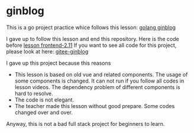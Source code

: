 # ginblog

This is a go project practice whice follows this lesson: [golang ginblog](https://www.bilibili.com/video/BV1AA411v7e6/?spm_id_from=333.788&vd_source=98c7ca79066b6ac78d5ffc8b9d12e8a3)

I gave up to follow this lesson and end this repository. Here is the code before [lesson frontend-2.11](https://www.bilibili.com/video/BV1Uz4y1f76J?vd_source=98c7ca79066b6ac78d5ffc8b9d12e8a3)
If you want to see all code for this project, please look at here: [gitee-ginblog](https://gitee.com/wejectchan/ginblog/tree/master)

I gave up this project because this reasons

- This lesson is based on old vue and related components.
  The usage of some components is changed. It can not run if you follow all codes in lesson videos.
  The dependency problem of different components is hard to resolve.
- The code is not elegant.
- The teacher made this lesson without good prepare. Some codes changed over and over.

Anyway, this is not a bad full stack project for beginners to learn.
